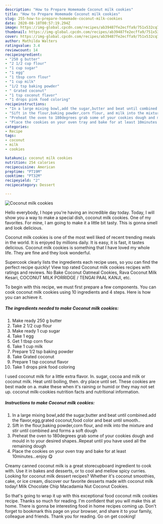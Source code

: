```yaml
---
description: "How to Prepare Homemade Coconut milk cookies"
title: "How to Prepare Homemade Coconut milk cookies"
slug: 255-how-to-prepare-homemade-coconut-milk-cookies
date: 2020-08-18T00:57:19.294Z
image: https://img-global.cpcdn.com/recipes/ab39487fe2ecffa9/751x532cq70/coconut-milk-cookies-recipe-main-photo.jpg
thumbnail: https://img-global.cpcdn.com/recipes/ab39487fe2ecffa9/751x532cq70/coconut-milk-cookies-recipe-main-photo.jpg
cover: https://img-global.cpcdn.com/recipes/ab39487fe2ecffa9/751x532cq70/coconut-milk-cookies-recipe-main-photo.jpg
author: Mathilda Walters
ratingvalue: 3.4
reviewcount: 14
recipeingredient:
- "250 g butter"
- "2 1/2 cup flour"
- "1 cup sugar"
- "1 egg"
- "1 tbsp corn flour"
- "1 cup milk"
- "1/2 tsp baking powder"
- " Grated coconut"
- "1 tsp coconut flavor"
- "1 drops pink food coloring"
recipeinstructions:
- "In a large mixing bowl,add the sugar,butter and beat until combined.add the flavor,egg,grated coconut,food color and beat until smooth.."
- "Sift in the flour,baking powder,corn flour, and milk into the mixture and stir until combined and forms a soft dough"
- "Preheat the oven to 180degrees grab some of your cookies dough and mould in to your desired shapes..Repeat until you have used all the remaining dough"
- "Place the cookies on your oven tray and bake for at least 10minutes...enjoy 😋"
categories:
- Recipe
tags:
- coconut
- milk
- cookies

katakunci: coconut milk cookies 
nutrition: 254 calories
recipecuisine: American
preptime: "PT19M"
cooktime: "PT32M"
recipeyield: "2"
recipecategory: Dessert

---
```



![Coconut milk cookies](https://img-global.cpcdn.com/recipes/ab39487fe2ecffa9/751x532cq70/coconut-milk-cookies-recipe-main-photo.jpg)

Hello everybody, I hope you're having an incredible day today. Today, I will show you a way to make a special dish, coconut milk cookies. One of my favorites. For mine, I am going to make it a little bit tasty. This is gonna smell and look delicious.

Coconut milk cookies is one of the most well liked of recent trending meals in the world. It is enjoyed by millions daily. It is easy, it is fast, it tastes delicious. Coconut milk cookies is something that I have loved my whole life. They are fine and they look wonderful.

Supercook clearly lists the ingredients each recipe uses, so you can find the perfect recipe quickly! View top rated Coconut milk cookies recipes with ratings and reviews. No Bake Coconut Oatmeal Cookies, Rava Coconut Milk Kesari, COCONUT MILK PORRIDGE / TENGAI PAAL KANJI, etc.


To begin with this recipe, we must first prepare a few components. You can cook coconut milk cookies using 10 ingredients and 4 steps. Here is how you can achieve it.

<!--inarticleads1-->

##### The ingredients needed to make Coconut milk cookies:

1. Make ready 250 g butter
1. Take 2 1/2 cup flour
1. Make ready 1 cup sugar
1. Take 1 egg
1. Get 1 tbsp corn flour
1. Take 1 cup milk
1. Prepare 1/2 tsp baking powder
1. Take  Grated coconut
1. Prepare 1 tsp coconut flavor
1. Take 1 drops pink food coloring


I used coconut milk for a little extra flavor. In. sugar, cocoa and milk or coconut milk. Heat until boiling, then. dry place until set. These cookies are best made on a. make these when it&#39;s raining or humid or they may not set up. coconut milk-cookies nutrition facts and nutritional information. 

<!--inarticleads2-->

##### Instructions to make Coconut milk cookies:

1. In a large mixing bowl,add the sugar,butter and beat until combined.add the flavor,egg,grated coconut,food color and beat until smooth..
1. Sift in the flour,baking powder,corn flour, and milk into the mixture and stir until combined and forms a soft dough
1. Preheat the oven to 180degrees grab some of your cookies dough and mould in to your desired shapes..Repeat until you have used all the remaining dough
1. Place the cookies on your oven tray and bake for at least 10minutes...enjoy 😋


Creamy canned coconut milk is a great storecupboard ingredient to cook with. Use it in bakes and desserts, or to cool and mellow spicy curries. Looking for coconut milk dessert recipes? Whether it&#39;s coconut smoothies, cake, or ice cream, discover our favorite desserts made with coconut milk today! Milk Chocolate Chip Macadamia Nut Coconut Cookies. 

So that's going to wrap it up with this exceptional food coconut milk cookies recipe. Thanks so much for reading. I'm confident that you will make this at home. There is gonna be interesting food in home recipes coming up. Don't forget to bookmark this page on your browser, and share it to your family, colleague and friends. Thank you for reading. Go on get cooking!
